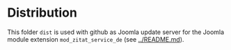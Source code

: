 # Distribution

This folder `dist` is used with github as Joomla update server for the Joomla module extension `mod_zitat_service_de` (see [../README.md](../README.md)).
